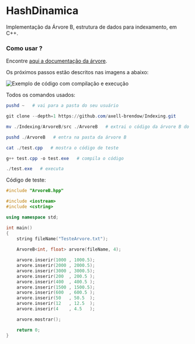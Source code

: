 # HashDinamica
Implementação da Árvore B, estrutura de dados para indexamento, em C++.

### Como usar ?

Encontre [aqui a documentação da árvore](http://htmlpreview.github.io/?https://github.com/axell-brendow/Indexing/blob/master/ArvoreB/doc/html/index.html).

Os próximos passos estão descritos nas imagens a abaixo:

![Exemplo de código com compilação e execução](http://i66.tinypic.com/10fp2k8.jpg)

Todos os comandos usados:

```PowerShell
pushd ~   # vai para a pasta do seu usuário

git clone --depth=1 https://github.com/axell-brendow/Indexing.git

mv ./Indexing/ArvoreB/src ./ArvoreB   # extrai o código da árvore B do repositório

pushd ./ArvoreB   # entra na pasta da árvore B

cat ./test.cpp   # mostra o código de teste

g++ test.cpp -o test.exe   # compila o código

./test.exe   # executa

```

Código de teste:

```Cpp
#include "ArvoreB.hpp"

#include <iostream>
#include <cstring>

using namespace std;

int main()
{
    string fileName("TesteArvore.txt");
    
    ArvoreB<int, float> arvore(fileName, 4);

    arvore.inserir(1000 , 1000.5);
    arvore.inserir(2000 , 2000.5);
    arvore.inserir(3000 , 3000.5);
    arvore.inserir(200  , 200.5 );
    arvore.inserir(400  , 400.5 );
    arvore.inserir(1500 , 1500.5);
    arvore.inserir(600  , 600.5 );
    arvore.inserir(50   , 50.5  );
    arvore.inserir(12   , 12.5  );
    arvore.inserir(4    , 4.5   );

    arvore.mostrar();

    return 0;
}

```
